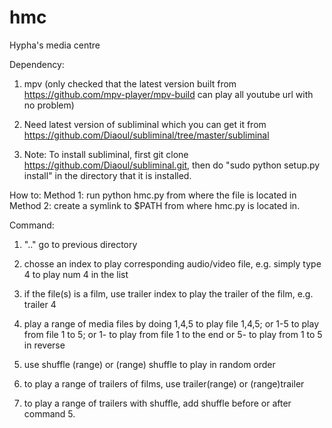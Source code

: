# hmc
Hypha's media centre

Dependency:
1. mpv (only checked that the latest version built from https://github.com/mpv-player/mpv-build can play all youtube url with no problem)

2. Need latest version of subliminal which you can get it from https://github.com/Diaoul/subliminal/tree/master/subliminal
3. Note: To install subliminal,  first git clone https://github.com/Diaoul/subliminal.git, then do "sudo python setup.py install" in the directory that it is installed.
      

How to:
Method 1: run python hmc.py from where the file is located in 
Method 2: create a symlink to $PATH from where hmc.py is located in.

Command:

1. ".." go to previous directory

2. chosse an index to play corresponding audio/video file, e.g. simply type 4 to play num 4 in the list

3. if the file(s) is a film, use trailer index to play the trailer of the film, e.g. trailer 4

4. play a range of media files by doing 
   1,4,5 to play file 1,4,5; 
   or 1-5 to play from file 1 to 5; 
   or 1- to play from file 1 to the end
   or 5- to play from 1 to 5 in reverse

5. use shuffle (range) or (range) shuffle to play in random order

6. to play a range of trailers of films, use trailer(range) or (range)trailer

7. to play a range of trailers with shuffle, add shuffle before or after command 5.


